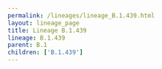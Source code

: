 ```yaml
---
permalink: /lineages/lineage_B.1.439.html
layout: lineage_page
title: Lineage B.1.439
lineage: B.1.439
parent: B.1
children: ['B.1.439']
---
```

